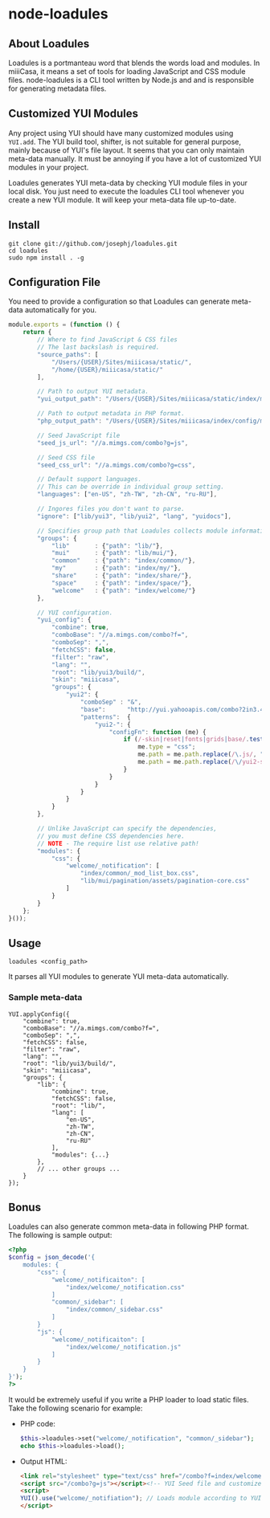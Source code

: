 node-loadules
==============

## About Loadules

Loadules is a portmanteau word that blends the words load and modules.
In miiiCasa, it means a set of tools for loading JavaScript and CSS module files.
node-loadules is a CLI tool written by Node.js and and is responsible for 
generating metadata files.

## Customized YUI Modules

Any project using YUI should have many customized modules using `YUI.add`.
The YUI build tool, shifter, is not suitable for general purpose, mainly
because of YUI's file layout. It seems that you can only maintain meta-data
manually. It must be annoying if you have a lot of customized YUI modules
in your project. 

Loadules generates YUI meta-data by checking YUI module files in your
local disk. You just need to execute the loadules CLI tool whenever
you create a new YUI module. It will keep your meta-data file up-to-date.

## Install

```
git clone git://github.com/josephj/loadules.git
cd loadules
sudo npm install . -g
```

## Configuration File

You need to provide a configuration so that Loadules can generate meta-data automatically for you.

```javascript
module.exports = (function () {
    return {
        // Where to find JavaScript & CSS files
        // The last backslash is required.
        "source_paths": [
            "/Users/{USER}/Sites/miiicasa/static/",
            "/home/{USER}/miiicasa/static/"
        ],

        // Path to output YUI metadata.
        "yui_output_path": "/Users/{USER}/Sites/miiicasa/static/index/metadata.js",

        // Path to output metadata in PHP format.
        "php_output_path": "/Users/{USER}/Sites/miiicasa/index/config/metadata.php",

        // Seed JavaScript file
        "seed_js_url": "//a.mimgs.com/combo?g=js",

        // Seed CSS file
        "seed_css_url": "//a.mimgs.com/combo?g=css",

        // Default support languages.
        // This can be override in individual group setting.
        "languages": ["en-US", "zh-TW", "zh-CN", "ru-RU"],

        // Ingores files you don't want to parse.
        "ignore": ["lib/yui3", "lib/yui2", "lang", "yuidocs"],

        // Specifies group path that Loadules collects module information.
        "groups": {
            "lib"       : {"path": "lib/"},
            "mui"       : {"path": "lib/mui/"},
            "common"    : {"path": "index/common/"},
            "my"        : {"path": "index/my/"},
            "share"     : {"path": "index/share/"},
            "space"     : {"path": "index/space/"},
            "welcome"   : {"path": "index/welcome/"}
        },

        // YUI configuration.
        "yui_config": {
            "combine": true,
            "comboBase": "//a.mimgs.com/combo?f=",
            "comboSep": ",",
            "fetchCSS": false,
            "filter": "raw",
            "lang": "",
            "root": "lib/yui3/build/",
            "skin": "miiicasa",
            "groups": {
                "yui2": {
                    "comboSep" : "&",
                    "base":      "http://yui.yahooapis.com/combo?2in3.4/2.9.0/build/",
                    "patterns":  {
                        "yui2-": {
                            "configFn": function (me) {
                                if (/-skin|reset|fonts|grids|base/.test(me.name)) {
                                    me.type = "css";
                                    me.path = me.path.replace(/\.js/, ".css");
                                    me.path = me.path.replace(/\/yui2-skin/, "/assets/skins/sam/yui2-skin");
                                }
                            }
                        }
                    }
                }
            }
        },

        // Unlike JavaScript can specify the dependencies,
        // you must define CSS dependencies here.
        // NOTE - The require list use relative path!
        "modules": {
            "css": {
                "welcome/_notification": [
                    "index/common/_mod_list_box.css",
                    "lib/mui/pagination/assets/pagination-core.css"
                ]
            }
        }
    };
}());

```

## Usage

```
loadules <config_path>
```

It parses all YUI modules to generate YUI meta-data automatically.

### Sample meta-data 

```
YUI.applyConfig({
    "combine": true,
    "comboBase": "//a.mimgs.com/combo?f=",
    "comboSep": ",",
    "fetchCSS": false,
    "filter": "raw",
    "lang": "",
    "root": "lib/yui3/build/",
    "skin": "miiicasa",
    "groups": {
        "lib": {
            "combine": true,
            "fetchCSS": false,
            "root": "lib/",
            "lang": [
                "en-US",
                "zh-TW",
                "zh-CN",
                "ru-RU"
            ],
            "modules": {...}
        },
        // ... other groups ...
    }
});

```

## Bonus

Loadules can also generate common meta-data in following PHP format.
The following is sample output:

```php
<?php
$config = json_decode('{
    modules: {
        "css": {
            "welcome/_notificaiton": [
                "index/welcome/_notification.css"
            ]
            "common/_sidebar": [
                "index/common/_sidebar.css"
            ]
        }
        "js": {
            "welcome/_notificaiton": [
                "index/welcome/_notification.js"
            ]
        }
    }
}');
?>
```

It would be extremely useful if you write a PHP loader to load static files.
Take the following scenario for example:

* PHP code:

    ```php
    $this->loadules->set("welcome/_notification", "common/_sidebar");
    echo $this->loadules->load();
    ```

* Output HTML:

    ```html
    <link rel="stylesheet" type="text/css" href="/combo?f=index/welcome/_notification.css,index/common/_sidebar.css">
    <script src="/combo?g=js"></script><!-- YUI Seed file and customized meta-data -->
    <script>
    YUI().use("welcome/_notifiation"); // Loads module according to YUI meta-data.
    </script>
    ```
